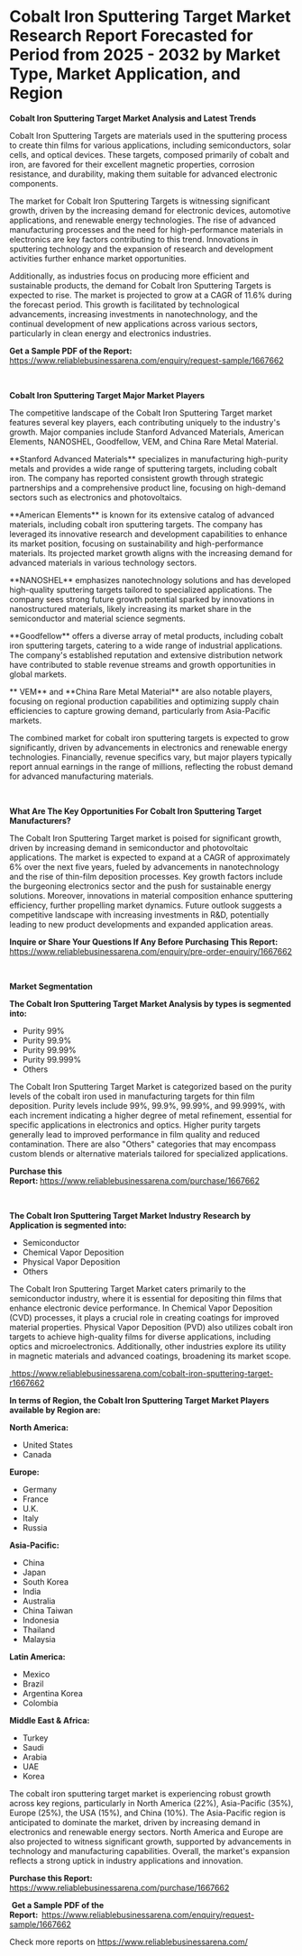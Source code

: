 <p><h1>Cobalt Iron Sputtering Target Market Research Report Forecasted for Period from 2025 -  2032 by Market Type, Market Application, and Region</h1></p><p><strong>Cobalt Iron Sputtering Target Market Analysis and Latest Trends</strong></p>
<p><p>Cobalt Iron Sputtering Targets are materials used in the sputtering process to create thin films for various applications, including semiconductors, solar cells, and optical devices. These targets, composed primarily of cobalt and iron, are favored for their excellent magnetic properties, corrosion resistance, and durability, making them suitable for advanced electronic components.</p><p>The market for Cobalt Iron Sputtering Targets is witnessing significant growth, driven by the increasing demand for electronic devices, automotive applications, and renewable energy technologies. The rise of advanced manufacturing processes and the need for high-performance materials in electronics are key factors contributing to this trend. Innovations in sputtering technology and the expansion of research and development activities further enhance market opportunities.</p><p>Additionally, as industries focus on producing more efficient and sustainable products, the demand for Cobalt Iron Sputtering Targets is expected to rise. The market is projected to grow at a CAGR of 11.6% during the forecast period. This growth is facilitated by technological advancements, increasing investments in nanotechnology, and the continual development of new applications across various sectors, particularly in clean energy and electronics industries.</p></p>
<p><strong>Get a Sample PDF of the Report:&nbsp;</strong> <a href="https://www.reliablebusinessarena.com/enquiry/request-sample/1667662?utm_campaign=2189&utm_medium=2&utm_source=Github&utm_content=ia&utm_term=08032025&utm_id=cobalt-iron-sputtering-target">https://www.reliablebusinessarena.com/enquiry/request-sample/1667662</a></p>
<p>&nbsp;</p>
<p><strong>Cobalt Iron Sputtering Target Major Market Players</strong></p>
<p><p>The competitive landscape of the Cobalt Iron Sputtering Target market features several key players, each contributing uniquely to the industry's growth. Major companies include Stanford Advanced Materials, American Elements, NANOSHEL, Goodfellow, VEM, and China Rare Metal Material.</p><p>**Stanford Advanced Materials** specializes in manufacturing high-purity metals and provides a wide range of sputtering targets, including cobalt iron. The company has reported consistent growth through strategic partnerships and a comprehensive product line, focusing on high-demand sectors such as electronics and photovoltaics.</p><p>**American Elements** is known for its extensive catalog of advanced materials, including cobalt iron sputtering targets. The company has leveraged its innovative research and development capabilities to enhance its market position, focusing on sustainability and high-performance materials. Its projected market growth aligns with the increasing demand for advanced materials in various technology sectors.</p><p>**NANOSHEL** emphasizes nanotechnology solutions and has developed high-quality sputtering targets tailored to specialized applications. The company sees strong future growth potential sparked by innovations in nanostructured materials, likely increasing its market share in the semiconductor and material science segments.</p><p>**Goodfellow** offers a diverse array of metal products, including cobalt iron sputtering targets, catering to a wide range of industrial applications. The company's established reputation and extensive distribution network have contributed to stable revenue streams and growth opportunities in global markets.</p><p>** VEM** and **China Rare Metal Material** are also notable players, focusing on regional production capabilities and optimizing supply chain efficiencies to capture growing demand, particularly from Asia-Pacific markets.</p><p>The combined market for cobalt iron sputtering targets is expected to grow significantly, driven by advancements in electronics and renewable energy technologies. Financially, revenue specifics vary, but major players typically report annual earnings in the range of millions, reflecting the robust demand for advanced manufacturing materials.</p></p>
<p>&nbsp;</p>
<p><strong>What Are The Key Opportunities For Cobalt Iron Sputtering Target Manufacturers?</strong></p>
<p><p>The Cobalt Iron Sputtering Target market is poised for significant growth, driven by increasing demand in semiconductor and photovoltaic applications. The market is expected to expand at a CAGR of approximately 6% over the next five years, fueled by advancements in nanotechnology and the rise of thin-film deposition processes. Key growth factors include the burgeoning electronics sector and the push for sustainable energy solutions. Moreover, innovations in material composition enhance sputtering efficiency, further propelling market dynamics. Future outlook suggests a competitive landscape with increasing investments in R&D, potentially leading to new product developments and expanded application areas.</p></p>
<p><strong>Inquire or Share Your Questions If Any Before Purchasing This Report:</strong> <a href="https://www.reliablebusinessarena.com/enquiry/pre-order-enquiry/1667662?utm_campaign=2189&utm_medium=2&utm_source=Github&utm_content=ia&utm_term=08032025&utm_id=cobalt-iron-sputtering-target">https://www.reliablebusinessarena.com/enquiry/pre-order-enquiry/1667662</a></p>
<p>&nbsp;</p>
<p><strong>Market Segmentation</strong></p>
<p><strong>The Cobalt Iron Sputtering Target Market Analysis by types is segmented into:</strong></p>
<p><ul><li>Purity 99%</li><li>Purity 99.9%</li><li>Purity 99.99%</li><li>Purity 99.999%</li><li>Others</li></ul></p>
<p><p>The Cobalt Iron Sputtering Target Market is categorized based on the purity levels of the cobalt iron used in manufacturing targets for thin film deposition. Purity levels include 99%, 99.9%, 99.99%, and 99.999%, with each increment indicating a higher degree of metal refinement, essential for specific applications in electronics and optics. Higher purity targets generally lead to improved performance in film quality and reduced contamination. There are also "Others" categories that may encompass custom blends or alternative materials tailored for specialized applications.</p></p>
<p><strong>Purchase this Report:&nbsp;</strong><a href="https://www.reliablebusinessarena.com/purchase/1667662?utm_campaign=2189&utm_medium=2&utm_source=Github&utm_content=ia&utm_term=08032025&utm_id=cobalt-iron-sputtering-target">https://www.reliablebusinessarena.com/purchase/1667662</a></p>
<p>&nbsp;</p>
<p><strong>The Cobalt Iron Sputtering Target Market Industry Research by Application is segmented into:</strong></p>
<p><ul><li>Semiconductor</li><li>Chemical Vapor Deposition</li><li>Physical Vapor Deposition</li><li>Others</li></ul></p>
<p><p>The Cobalt Iron Sputtering Target Market caters primarily to the semiconductor industry, where it is essential for depositing thin films that enhance electronic device performance. In Chemical Vapor Deposition (CVD) processes, it plays a crucial role in creating coatings for improved material properties. Physical Vapor Deposition (PVD) also utilizes cobalt iron targets to achieve high-quality films for diverse applications, including optics and microelectronics. Additionally, other industries explore its utility in magnetic materials and advanced coatings, broadening its market scope.</p></p>
<p><a href="https://www.reliablebusinessarena.com/cobalt-iron-sputtering-target-r1667662?utm_campaign=2189&utm_medium=2&utm_source=Github&utm_content=ia&utm_term=08032025&utm_id=cobalt-iron-sputtering-target">&nbsp;https://www.reliablebusinessarena.com/cobalt-iron-sputtering-target-r1667662</a></p>
<p><strong>In terms of Region, the Cobalt Iron Sputtering Target Market Players available by Region are:</strong></p>
<p>
    <p> <strong> North America: </strong>
        <ul>
            <li>United States</li>
            <li>Canada</li>
        </ul>
        </p> 
    <p> <strong> Europe: </strong>
        <ul>
            <li>Germany</li>
            <li>France</li>
            <li>U.K.</li>
            <li>Italy</li>
            <li>Russia</li>
        </ul>
        </p> 
    <p> <strong> Asia-Pacific: </strong>
        <ul>
            <li>China</li>
            <li>Japan</li>
            <li>South Korea</li>
            <li>India</li>
            <li>Australia</li>
            <li>China Taiwan</li>
            <li>Indonesia</li>
            <li>Thailand</li>
            <li>Malaysia</li>
        </ul>
        </p> 
    <p> <strong> Latin America: </strong>
        <ul>
            <li>Mexico</li>
            <li>Brazil</li>
            <li>Argentina Korea</li>
            <li>Colombia</li>
        </ul>
        </p> 
    <p> <strong> Middle East & Africa: </strong>
        <ul>
            <li>Turkey</li>
            <li>Saudi</li>
            <li>Arabia</li>
            <li>UAE</li>
            <li>Korea</li>
        </ul>
    </p>
    </p>
<p><p>The cobalt iron sputtering target market is experiencing robust growth across key regions, particularly in North America (22%), Asia-Pacific (35%), Europe (25%), the USA (15%), and China (10%). The Asia-Pacific region is anticipated to dominate the market, driven by increasing demand in electronics and renewable energy sectors. North America and Europe are also projected to witness significant growth, supported by advancements in technology and manufacturing capabilities. Overall, the market's expansion reflects a strong uptick in industry applications and innovation.</p></p>
<p><strong>Purchase this Report: </strong><a href="https://www.reliablebusinessarena.com/purchase/1667662?utm_campaign=2189&utm_medium=2&utm_source=Github&utm_content=ia&utm_term=08032025&utm_id=cobalt-iron-sputtering-target">https://www.reliablebusinessarena.com/purchase/1667662</a></p>
<p>&nbsp;<strong>Get a Sample PDF of the Report:&nbsp;&nbsp;</strong><a href="https://www.reliablebusinessarena.com/enquiry/request-sample/1667662?utm_campaign=2189&utm_medium=2&utm_source=Github&utm_content=ia&utm_term=08032025&utm_id=cobalt-iron-sputtering-target">https://www.reliablebusinessarena.com/enquiry/request-sample/1667662</a></p>
<p><strong></strong></p>
<p>Check more reports on <a href="https://www.reliablebusinessarena.com/?utm_campaign=2189&utm_medium=2&utm_source=Github&utm_content=ia&utm_term=08032025&utm_id=cobalt-iron-sputtering-target">https://www.reliablebusinessarena.com/</a></p>
